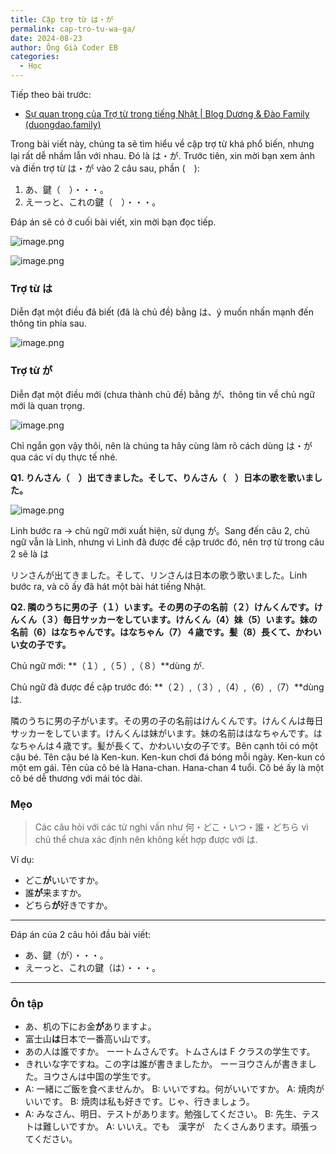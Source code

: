 ```yaml
---
title: Cặp trợ từ は・が
permalink: cap-tro-tu-wa-ga/
date: 2024-08-23
author: Ông Già Coder EB
categories:
  - Học
---
```


Tiếp theo bài trước:

- [Sự quan trọng của Trợ từ trong tiếng Nhật | Blog Dương & Đào Family (duongdao.family)](https://duongdao.family/su-quan-trong-cua-tro-tu-trong-tieng-nhat/)

Trong bài viết này, chúng ta sẽ tìm hiểu về cặp trợ từ khá phổ biến, nhưng lại rất dễ nhầm lẫn với nhau. Đó là は・が. Trước tiên, xin mời bạn xem ảnh và điền trợ từ は・が vào 2 câu sau, phần (　):

1. あ、鍵（　）・・・。
2. えーっと、これの鍵（　）・・・。

Đáp án sẽ có ở cuối bài viết, xin mời bạn đọc tiếp.

![image.png](/images/3116149f31f746d391be882fdb897e26/image_3.png)

![image.png](/images/3116149f31f746d391be882fdb897e26/image_4.png)

### Trợ từ は

Diễn đạt một điều đã biết (đã là chủ đề) bằng は、ý muốn nhấn mạnh đến thông tin phía sau.

![image.png](/images/3116149f31f746d391be882fdb897e26/image_5.png)

### Trợ từ が

Diễn đạt một điều mới (chưa thành chủ đề) bằng が、thông tin về chủ ngữ mới là quan trọng.

![image.png](/images/3116149f31f746d391be882fdb897e26/image_6.png)

Chỉ ngắn gọn vậy thôi, nên là chúng ta hãy cùng làm rõ cách dùng は・が qua các ví dụ thực tế nhé.

**Q1. りんさん（　）出てきました。そして、りんさん（　）日本の歌を歌いました。**

![image.png](/images/3116149f31f746d391be882fdb897e26/image_7.png)

Linh bước ra → chủ ngữ mới xuất hiện, sử dụng が。Sang đến câu 2, chủ ngữ vẫn là Linh, nhưng vì Linh đã được đề cập trước đó, nên trợ từ trong câu 2 sẽ là は

リンさんが出てきました。そして、リンさんは日本の歌う歌いました。Linh bước ra, và cô ấy đã hát một bài hát tiếng Nhật.

**Q2. 隣のうちに男の子（１）います。その男の子の名前（２）けんくんです。けんくん（３）毎日サッカーをしています。けんくん（4）妹（5）います。妹の名前（6）はなちゃんです。はなちゃん（7）４歳です。髪（8）長くて、かわいい女の子です。**

Chủ ngữ mới: **（１）,（５）,（８）**dùng が.

Chủ ngữ đã được đề cập trước đó: **（２）,（３）,（4）,（6）,（7）**dùng は.

隣のうちに男の子がいます。その男の子の名前はけんくんです。けんくんは毎日サッカーをしています。けんくんは妹がいます。妹の名前ははなちゃんです。はなちゃんは４歳です。髪が長くて、かわいい女の子です。Bên cạnh tôi có một cậu bé. Tên cậu bé là Ken-kun. Ken-kun chơi đá bóng mỗi ngày. Ken-kun có một em gái. Tên của cô bé là Hana-chan. Hana-chan 4 tuổi. Cô bé ấy là một cô bé dễ thương với mái tóc dài.

### Mẹo

> Các câu hỏi với các từ nghi vấn như 何・どこ・いつ・誰・どちら vì chủ thể chưa xác định nên không kết hợp được với は.

Ví dụ:

- どこ**が**いいですか。
- 誰**が**来ますか。
- どちら**が**好きですか。

---

Đáp án của 2 câu hỏi đầu bài viết:

- あ、鍵（が）・・・。
- えーっと、これの鍵（は）・・・。

---

### Ôn tập

- あ、机の下にお金**が**ありますよ。
- 富士山**は**日本で一番高い山です。
- あの人は誰ですか。
  ーートムさんです。トムさんは F クラスの学生です。
- きれいな字ですね。この字は誰が書きましたか。
  ーーヨウさんが書きました。ヨウさんは中国の学生です。
- A: 一緒にご飯を食べませんか。
  B: いいですね。何がいいですか。
  A: 焼肉がいいです。
  B: 焼肉は私も好きです。じゃ、行きましょう。
- A: みなさん、明日、テストがあります。勉強してください。
  B: 先生、テストは難しいですか。
  A: いいえ。でも　漢字が　たくさんあります。頑張ってください。
